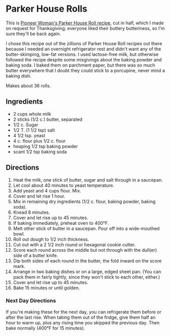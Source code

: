 # Parker House Rolls

This is [Pioneer Woman's Parker House Roll recipe](http://thepioneerwoman.com/cooking/parker-house-rolls/), cut in half, which I made on request for Thanksgiving; everyone liked their buttery butteriness, so I'm sure they'll be back again.

I chose this recipe out of the zillions of Parker House Roll recipes out there because I needed an overnight refrigerator rest and didn't want any of the butter-skimping, low-fat versions.  I used lactose-free milk, but otherwise followed the recipe despite some misgivings about the baking powder and baking soda.  I baked them on parchment paper, but there was so much butter everywhere that I doubt they could stick to a porcupine, never mind a baking dish.

Makes about 36 rolls.

## Ingredients

* 2 cups whole milk
* 2 sticks (1/2 c.) butter, separated
* 1/2 c. Sugar
* 1/2 T. (1 1/2 tsp) salt
* 4 1/2 tsp. yeast
* 4 c. flour plus 1/2 c. flour
* heaping 1/2 tsp baking powder
* scant 1/2 tsp baking soda

## Directions

1. Heat the milk, one stick of butter, sugar and salt through in a saucepan.
2. Let cool about 40 minutes to yeast temperature.
3. Add yeast and 4 cups flour.  Mix.
4. Cover and let rise 1 hour.
5. Mix in remaining dry ingredients (1/2 c. flour, baking powder, baking soda).
6. Knead 8 minutes.
7. Cover and let rise up to 45 minutes.
8. If baking immediately, preheat oven to 400°F.
9. Melt other stick of butter in a saucepan.  Pour off into a wide-mouthed bowl.
10. Roll out dough to 1/2 inch thickness.
11. Cut out with a 2 1/2 inch round or hexagonal cookie cutter.
12. Score each round across the middle but not through with the dull(er) side of a butter knife.
13. Dip both sides of each round in the butter, the fold inward on the score mark.
14. Arrange in two baking dishes or on a large, edged sheet pan.  (You can pack them in fairly tightly, since they won't stick to each other, either.)
15. Cover and let rise up to 45 minutes.
16. Bake 15 minutes or until golden.

### Next Day Directions

If you're making these for the next day, you can refrigerate them before or after the last rise.
When taking them out of the fridge, give them half an hour to warm up, plus any rising time you skipped the previous day.
Then bake normally (400°F for 15 minutes). 
